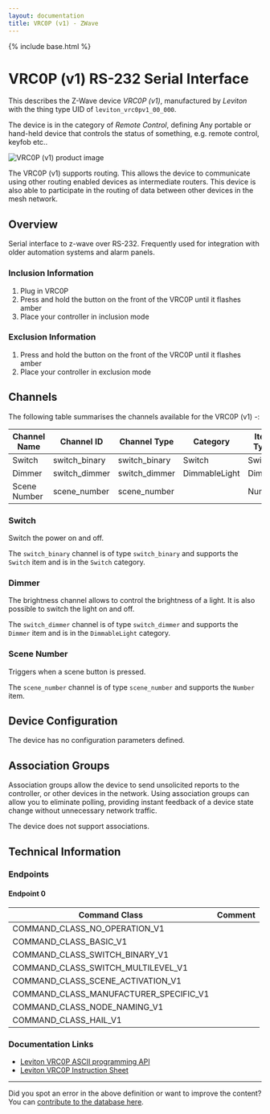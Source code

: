 ```yaml
---
layout: documentation
title: VRC0P (v1) - ZWave
---
```


{% include base.html %}

# VRC0P (v1) RS-232 Serial Interface
This describes the Z-Wave device *VRC0P (v1)*, manufactured by *Leviton* with the thing type UID of ```leviton_vrc0pv1_00_000```.

The device is in the category of *Remote Control*, defining Any portable or hand-held device that controls the status of something, e.g. remote control, keyfob etc..

![VRC0P (v1) product image](https://opensmarthouse.org/zwavedatabase/883/image/)


The VRC0P (v1) supports routing. This allows the device to communicate using other routing enabled devices as intermediate routers.  This device is also able to participate in the routing of data between other devices in the mesh network.

## Overview

Serial interface to z-wave over RS-232. Frequently used for integration with older automation systems and alarm panels.

### Inclusion Information

  1. Plug in VRC0P
  2. Press and hold the button on the front of the VRC0P until it flashes amber
  3. Place your controller in inclusion mode

### Exclusion Information

  1. Press and hold the button on the front of the VRC0P until it flashes amber
  2. Place your controller in exclusion mode

## Channels

The following table summarises the channels available for the VRC0P (v1) -:

| Channel Name | Channel ID | Channel Type | Category | Item Type |
|--------------|------------|--------------|----------|-----------|
| Switch | switch_binary | switch_binary | Switch | Switch | 
| Dimmer | switch_dimmer | switch_dimmer | DimmableLight | Dimmer | 
| Scene Number | scene_number | scene_number |  | Number | 

### Switch
Switch the power on and off.

The ```switch_binary``` channel is of type ```switch_binary``` and supports the ```Switch``` item and is in the ```Switch``` category.

### Dimmer
The brightness channel allows to control the brightness of a light.
            It is also possible to switch the light on and off.

The ```switch_dimmer``` channel is of type ```switch_dimmer``` and supports the ```Dimmer``` item and is in the ```DimmableLight``` category.

### Scene Number
Triggers when a scene button is pressed.

The ```scene_number``` channel is of type ```scene_number``` and supports the ```Number``` item.



## Device Configuration

The device has no configuration parameters defined.

## Association Groups

Association groups allow the device to send unsolicited reports to the controller, or other devices in the network. Using association groups can allow you to eliminate polling, providing instant feedback of a device state change without unnecessary network traffic.

The device does not support associations.
## Technical Information

### Endpoints

#### Endpoint 0

| Command Class | Comment |
|---------------|---------|
| COMMAND_CLASS_NO_OPERATION_V1| |
| COMMAND_CLASS_BASIC_V1| |
| COMMAND_CLASS_SWITCH_BINARY_V1| |
| COMMAND_CLASS_SWITCH_MULTILEVEL_V1| |
| COMMAND_CLASS_SCENE_ACTIVATION_V1| |
| COMMAND_CLASS_MANUFACTURER_SPECIFIC_V1| |
| COMMAND_CLASS_NODE_NAMING_V1| |
| COMMAND_CLASS_HAIL_V1| |

### Documentation Links

* [Leviton VRC0P ASCII programming API](https://www.opensmarthouse.org/zwavedatabase/883/VRC0P-ASCII-Programming-Application-Note.pdf)
* [Leviton VRC0P Instruction Sheet](https://www.opensmarthouse.org/zwavedatabase/883/Instruction-Sheet-VRC0P.pdf)

---

Did you spot an error in the above definition or want to improve the content?
You can [contribute to the database here](https://www.opensmarthouse.org/zwavedatabase/883).
